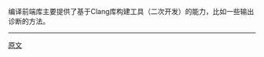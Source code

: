 编译前端库主要提供了基于Clang库构建工具（二次开发）的能力，比如一些输出诊断的方法。  


---------------------    
[原文](https://releases.llvm.org/11.0.0/tools/clang/docs/InternalsManual.html#introduction)